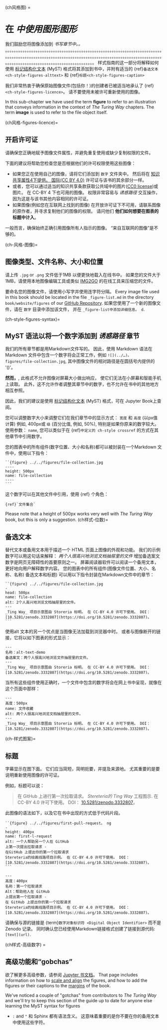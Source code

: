 (ch风格图) =
# 在 _中使用图形图形_

我们鼓励您将图像添加到 _书写章节中。。_ 。。。。。。。。。。。。。。。。。。。。。。。。。。。。。。。。。。。。。。。。。。。。。。。。。。。。。。。。。。。。。。。。。。。。。。。。。。。。。。。。。。。。。。。。。。。。。。。。。。。。。。。。。。。。。。。。。。。。。。。。。。。。。。。。。。。。。。。。。。。。。。。。。。。。。。。。。。。。。。。。。。。。。。。。。。。。。。。。。。。。。。。。。 样式指南的这一部分将解释如何使用 [标记结构化文本](https://myst-parser.readthedocs.io/en/latest/) (MyST) 格式将其添加到书中，并附有适当的 {ref}`备选文本<ch-style-figures-alttext>` 和 {ref}`标题<ch-style-figures-caption>`

我们非常热衷于确保原始图像文件(包括你！)的创建者已被适当地承认了 {ref}`<ch-style-figures-licence>`。 请不要使用未被许可重新使用的图像。

In this sub-chapter we have used the term **figure** to refer to an illustration that conveys information in the context of _The Turing Way_ chapters. The term **image** is used to refer to the file object itself.

(ch风格-figures-licence)=
## 开启许可证

请确保您正确地赋予图像文件属性，并避免重复使用或缺少复制权限的文件。

下面的建议将帮助您检查您是否根据他们的许可权限使用这些图像：

* 如果您正在使用自己的图像，请将它们添加到 `数字` 文件夹中。 然后将在 [知识共享属性4下提供。 国际(CC BY 4.0)](https://creativecommons.org/licenses/by/4.0/deed.ast) 许可证与该书的其余部分一样。
* 或者，您可以通过适当的知识共享条款获取公共域中的图片([CC0 license](https://creativecommons.org/share-your-work/public-domain/cc0))或图片。 在 CC-BY 4 下也可用的图像。 权限非常容易与 _诱惑路径_ 交互操作，因为这是与该书其他内容相同的许可证。
* 如果图像(例如您在互联网上找到的图像) 在开放许可证下不可用，请联系图像的原作者，并寻求复制他们的图像的权限。 请问他们 **他们如何想要在图表的标题中计入**。

一般而言，确保始终正确引用图像所有人指示的图像。 “来自互联网的图像”是不够的。

(ch-风格-图像)=
## 图像类型、文件名称、大小和位置

请上传 `.jpg` or `.png` 文件低于1MB 以便更快地载入在线书中。 如果您的文件大于 1MB，请使用本地图像编辑工具或类似 [IMG2GO](https://www.img2go.com/compress-image) 的在线工具来压缩您的文件。

要命名您的图像文件，请使用小写字并使用连字符分隔。 Every image file used in this book should be located in the file `_figure-list.md` in the directory `book/website/figures` of our [GitHub Repository](https://github.com/alan-turing-institute/the-turing-way/tree/main/book/website/figures). 如果您使用了一个新的图像文件，请在 `数字` 目录中添加该文件， 并在 `_figure-list中添加详细信息。 d`.

(ch-style-figures-syntax)=
## MyST 语法以将一个数字添加到 _诱惑路径_ 章节

我们的所有章节都是用Markdown文件写的。 因此，使用 Markdown 语法在Markdown 文件中包含一个数字将会正常工作，例如 `![](../…)。 figures/file-collection.jpg`, 其中图像文件的相对路径是在圆括号内提供的 '()'。

**然而，**, 此格式不允许图像对屏幕大小做出响应， 使它们无法在小屏幕和智能手机上读取。 此外，这不允许作者调整其章节中的数字，也不允许在书中的其他地方相互参照。

因此，我们的建议是使用 [标记结构化文本](https://myst-parser.readthedocs.io/en/latest/) (MyST) 格式，可在 Jupyter Book上查阅。

您可以调整数字大小来调整它们在我们章节中的显示方式： `宽度` 和 `高度` (以px值计算) 例如, 400px或 `级` (百分比值, 例如, 50%), 特别是如果你原来的数字较大。 使用参数： `name`, 您可以类似于在 {ref}`中定义的 ch-style crossref` 的方式在其他章节中引用数字。

您的图表中的所有组件(数字位置、大小和名称)都可以被封装在一个Markdown 文件中，使用以下指令：

````
``{figure} ../../figures/file-collection.jpg
----
height: 500px
name: file-collection
----
```
````
这个数字可以在其他文件中引用，使用 {ref} 个角色：

```
{ref}`文件集合`
```
Please note that a height of 500px works very well with _The Turing Way_ book, but this is only a suggestion.
(ch样式-位数)=
## 备选文本
替代文本或备用文本用于描述一个 HTML 页面上图像的外观和功能。 我们的示例数字可以用这句话来解释： *两个人很高兴地浏览文档抽屉里的文件*
增加备选案文数字是网页无障碍性的首要原则之一。 屏幕阅读器软件可以阅读一个备用文本，更好地向用户解释数字内容。
您的图表中的所有组件(图像文件位置、大小、名称、名称) 备选文本和标题) 可以用以下指令封装在Markdown文件中的章节：

````
``{figure} ../../figures/file-collection.jpg
-
head: 500px
name: file-collection
alt: 2个人高兴地浏览文档抽屉里的文件。
---
_Ting Way_ 项目示意图由 Storeria 标明。 在 CC-BY 4.0 许可下使用。 DOI：[10.5281/zenodo.3332807](https://doi.org/10.5281/zenodo.3332807)。
```
````
使用alt 文本的另一个优点是当图像无法加载到浏览器中时。 或者与图像断开的链接，它将以如下图表的形式显示：

```{figure} ../../figures/alt-text-demo.png
---
名称：alt-text-demo
备选案文：两个人很高兴地浏览文件抽屉里的文件。
---
_Ting Way_ 项目示意图由 Storeria 标明。 在 CC-BY 4.0 许可下使用。 DOI：[10.5281/zenodo.3332807](https://doi.org/10.5281/zenodo.3332807)。
```

当所有这些组件使用正确时，一个文件中包含的数字将会在网上书中呈现，就像在这个页面中那样：

```{figure} ../../figures/file-collection.jpg
---
高度：500px
name: 文件收藏
alt: 两个人很高兴地浏览文档抽屉里的文件。
---
_Ting Way_ 项目示意图由 Storeria 标明。 在 CC-BY 4.0 许可下使用。 DOI：[10.5281/zenodo.3332807](https://doi.org/10.5281/zenodo.3332807)。
```

(ch-样式图案)=
## 标题

字幕显示在图下面。 它们应当简短，简明扼要，并提及来源地。 尤其重要的是要说明重新使用图像的许可证。

例如，标题可以说：

> 在 GitHub 上进行第一次拉取请求。 _Stereteria的 Ting Way_ 工程图示. 在 CC-BY 4.0 许可下使用。 DOI： [10.5281/zenodo.3332807](https://doi.org/10.5281/zenodo.3332807)。

此图像的语法如下，以及它在书中出现的方式低于代码片段。

````
``{figure} ../../figures/first-pull-request。 ng
-
height: 400px
name: first-l-request
alt: 一个人帮助另一个人在 GitHub
上第一次提出拉取请求 -
在GitHub 上提出你的第一个拉取请求
Stereteria的绘画线路项目示例。 在 CC-BY 4.0 许可下使用。 DOI：[10.5281/zenodo.3332807](https://doi.org/10.5281/zenodo.3332807)。
```
````

```{figure} ../../figures/first-pull-request.png
---
高度：400px
名称：第一个拉取请求
Alt：帮助他人在 GitHub
上提出第一个拉取请求 -
在 GitHub 上提出你的第一个拉取请求
Stereteria的绘画线路项目示例。 在 CC-BY 4.0 许可下使用。 DOI：[10.5281/zenodo.3332807](https://doi.org/10.5281/zenodo.3332807)。
```

请确保与源的链接是 {term}`数字对象标识符 <Digital Object Identifier>` 而不是 Zenodo 记录。 同时确认您已经使用Markdown链接格式创建了链接到源代码: `[text](url)`.

(ch样式-高级数字) =
## 高级功能和“gobchas”

欲了解更多高级参数，请参阅 [Jupyter 书文档](https://jupyterbook.org/content/figures.html)。 That page includes information on how to [scale and align](https://jupyterbook.org/content/figures.html#figure-scaling-and-aligning) the figures, and how to add the figures or their captions to the [margins](https://jupyterbook.org/content/figures.html#margin-captions-and-figures) of the book.

We've noticed a couple of "gotchas" from contributors to _The Turing Way_ and we'll try to keep this section of the guide up to date for anyone else learning the MyST syntax for figures

* `:` and `"` 和 Sphinx 都有语法含义。 这意味着重要的是你不要在你的备用文本中使用这些字符。
